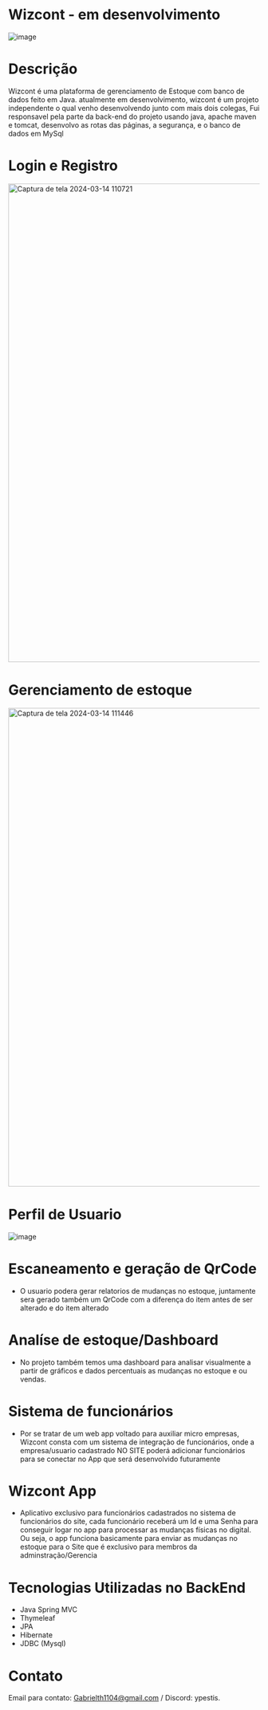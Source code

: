 # Wizcont - em desenvolvimento

![image](https://github.com/Ypestiss/wizcont/assets/106290708/7adefc23-e9ea-4dcb-9266-db256edd390c)


# Descrição
Wizcont é uma plataforma de gerenciamento de Estoque com banco de dados feito em Java. 
atualmente em desenvolvimento, wizcont é um projeto independente o qual venho desenvolvendo junto com mais dois colegas, Fui responsavel pela parte da
back-end do projeto usando java, apache maven e tomcat, desenvolvo as rotas das páginas, a segurança, e o banco de dados em MySql

# Login e Registro
  <img width="960" alt="Captura de tela 2024-03-14 110721" src="https://github.com/Ypestiss/wizcont/assets/106290708/a51f6c79-3b69-4197-8bc5-c579142379e9">


# Gerenciamento de estoque

<img width="960" alt="Captura de tela 2024-03-14 111446" src="https://github.com/Ypestiss/wizcont/assets/106290708/50d65708-9f2e-437b-a342-8023074dbed7">


# Perfil de Usuario
![image](https://github.com/Ypestiss/wizcont/assets/106290708/b95cdb0e-ae99-4724-a56d-5d0cc5bc9057)

# Escaneamento e geração de QrCode
- O usuario podera gerar relatorios de mudanças no estoque, juntamente sera gerado também um QrCode com a diferença do item antes de ser alterado e do item alterado

# Analíse de estoque/Dashboard
- No projeto também temos uma dashboard para analisar visualmente a partir de gráficos e dados percentuais as mudanças no estoque e ou vendas.

# Sistema de funcionários
- Por se tratar de um web app voltado para auxiliar micro empresas, Wizcont consta com um sistema de integração de funcionários, onde a empresa/usuario cadastrado NO SITE poderá adicionar funcionários para se conectar no App que será desenvolvido futuramente

# Wizcont App
- Aplicativo exclusivo para funcionários cadastrados no sistema de funcionários do site, cada funcionário receberá um Id e uma Senha para conseguir logar no app para processar as mudanças físicas no digital. Ou seja, o app funciona basicamente para enviar as mudanças no estoque para o Site que é exclusivo para membros da adminstração/Gerencia

# Tecnologias Utilizadas no BackEnd
- Java Spring MVC
- Thymeleaf
- JPA
- Hibernate
- JDBC (Mysql)
# Contato
Email para contato: Gabrielth1104@gmail.com / Discord: ypestis.
